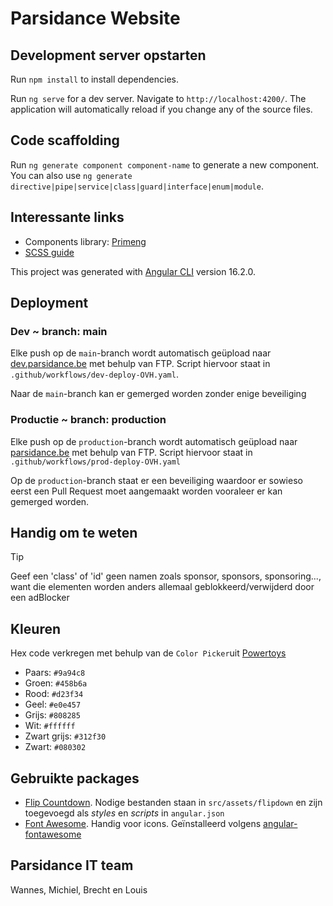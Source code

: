 # Parsidance Website

## Development server opstarten

Run `npm install` to install dependencies.

Run `ng serve` for a dev server. Navigate to `http://localhost:4200/`. The application will automatically reload if you change any of the source files.

## Code scaffolding

Run `ng generate component component-name` to generate a new component. You can also use `ng generate directive|pipe|service|class|guard|interface|enum|module`.

## Interessante links

- Components library: [Primeng](https://www.primeng.org)
- [SCSS guide](https://docs.gitlab.com/ee/development/fe_guide/style/scss.html)

This project was generated with [Angular CLI](https://github.com/angular/angular-cli) version 16.2.0. 

## Deployment

### Dev ~ branch: main

Elke push op de `main`-branch wordt automatisch geüpload naar [dev.parsidance.be](https://dev.parsidance.be) met behulp van FTP. Script hiervoor staat in `.github/workflows/dev-deploy-OVH.yaml`.

Naar de `main`-branch kan er gemerged worden zonder enige beveiliging

### Productie ~ branch: production

Elke push op de `production`-branch wordt automatisch geüpload naar [parsidance.be](https://parsidance.be) met behulp van FTP. Script hiervoor staat in `.github/workflows/prod-deploy-OVH.yaml`

Op de `production`-branch staat er een beveiliging waardoor er sowieso eerst een Pull Request moet aangemaakt worden vooraleer er kan gemerged worden.

## Handig om te weten

> [!TIP]
> Geef een 'class' of 'id' geen namen zoals sponsor, sponsors, sponsoring..., want die elementen worden anders allemaal geblokkeerd/verwijderd door een adBlocker

## Kleuren

  Hex code verkregen met behulp van de `Color Picker`uit [Powertoys](https://github.com/microsoft/PowerToys)

- Paars: `#9a94c8`
- Groen: `#458b6a`
- Rood: `#d23f34`
- Geel: `#e0e457`
- Grijs: `#808285`
- Wit: `#ffffff`
- Zwart grijs: `#312f30`
- Zwart: `#080302`

## Gebruikte packages

- [Flip Countdown](https://github.com/PButcher/flipdown). Nodige bestanden staan in `src/assets/flipdown` en zijn toegevoegd als *styles* en *scripts* in `angular.json`  
- [Font Awesome](https://fontawesome.com/). Handig voor icons. Geïnstalleerd volgens [angular-fontawesome](https://github.com/FortAwesome/angular-fontawesome)

## Parsidance IT team

Wannes, Michiel, Brecht en Louis
